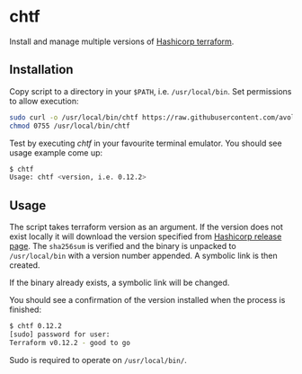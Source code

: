 # chtf
Install and manage multiple versions of [Hashicorp terraform](https://www.terraform.io).

## Installation
Copy script to a directory in your `$PATH`, i.e. `/usr/local/bin`. Set permissions to allow execution:
```bash
sudo curl -o /usr/local/bin/chtf https://raw.githubusercontent.com/avolkov-dazn/chtf/master/chtf
chmod 0755 /usr/local/bin/chtf
```
Test by executing *chtf* in your favourite terminal emulator. You should see usage example come up:
```bash
$ chtf
Usage: chtf <version, i.e. 0.12.2>
```

## Usage
The script takes terraform version as an argument. If the version does not exist locally it will download the version specified from [Hashicorp release page](https://releases.hashicorp.com/terraform/). The `sha256sum` is verified and the binary is unpacked to `/usr/local/bin` with a version number appended. A symbolic link is then created.

If the binary already exists, a symbolic link will be changed.

You should see a confirmation of the version installed when the process is finished:
```bash
$ chtf 0.12.2
[sudo] password for user:
Terraform v0.12.2 - good to go
```

Sudo is required to operate on `/usr/local/bin/`.